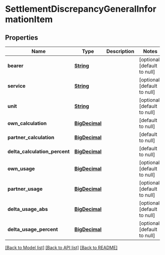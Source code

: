 # SettlementDiscrepancyGeneralInformationItem
## Properties

Name | Type | Description | Notes
------------ | ------------- | ------------- | -------------
**bearer** | [**String**](string.md) |  | [optional] [default to null]
**service** | [**String**](string.md) |  | [optional] [default to null]
**unit** | [**String**](string.md) |  | [optional] [default to null]
**own\_calculation** | [**BigDecimal**](number.md) |  | [default to null]
**partner\_calculation** | [**BigDecimal**](number.md) |  | [default to null]
**delta\_calculation\_percent** | [**BigDecimal**](number.md) |  | [default to null]
**own\_usage** | [**BigDecimal**](number.md) |  | [optional] [default to null]
**partner\_usage** | [**BigDecimal**](number.md) |  | [optional] [default to null]
**delta\_usage\_abs** | [**BigDecimal**](number.md) |  | [optional] [default to null]
**delta\_usage\_percent** | [**BigDecimal**](number.md) |  | [optional] [default to null]

[[Back to Model list]](../README.md#documentation-for-models) [[Back to API list]](../README.md#documentation-for-api-endpoints) [[Back to README]](../README.md)


